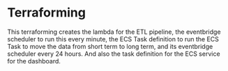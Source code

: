 # Terraforming

This terraforming creates the lambda for the ETL pipeline, the eventbridge scheduler to run this every minute, the ECS Task definition to run the ECS Task to move the data from short term to long term, and its eventbridge scheduler every 24 hours. And also the task definition for the ECS service for the dashboard.